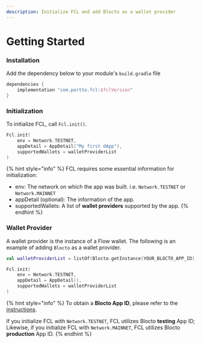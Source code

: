 ```yaml
---
description: Initialize FCL and add Blocto as a wallet provider
---
```


# Getting Started

### Installation

Add the dependency below to your module's `build.gradle` file

```groovy
dependencies {
    implementation "com.portto.fcl:$fclVersion"
}
```

### Initialization

To initialize FCL, call `Fcl.init()`.

```kotlin
Fcl.init(
    env = Network.TESTNET,
    appDetail = AppDetail("My first dApp"),
    supportedWallets = walletProviderList
)
```

{% hint style="info" %}
FCL requires some essential information for initialization:

* env: The network on which the app was built. i.e. `Network.TESTNET` or `Network.MAINNET`
* appDetail (optional): The information of the app.
* supportedWallets: A list of **wallet providers** supported by the app.
{% endhint %}

### Wallet Provider

A wallet provider is the instance of a Flow wallet. The following is an example of adding `Blocto` as a wallet provider.

```kotlin
val walletProviderList = listOf(Blocto.getInstance(YOUR_BLOCTO_APP_ID))

Fcl.init(
    env = Network.TESTNET,
    appDetail = AppDetail(),
    supportedWallets = walletProviderList
)
```

{% hint style="info" %}
To obtain a **Blocto App ID**, please refer to the [instructions](../../register-app-id.md).&#x20;

If you initialize FCL with `Network.TESTNET`, FCL utilizes Blocto **testing** App ID; Likewise, if you initialize FCL with `Network.MAINNET`, FCL utilizes Blocto **production** App ID.
{% endhint %}
